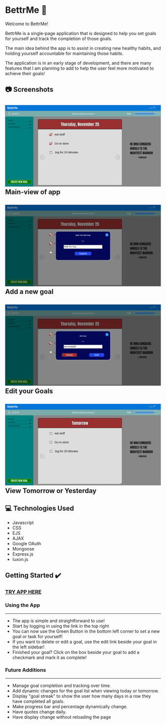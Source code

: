 
# BettrMe :muscle:

Welcome to BettrMe!

BettrMe is a single-page application that is designed to help you set goals for yourself and track the completion of those goals.

The main idea behind the app is to assist in creating new healthy habits, and holding yourself accountable for maintaining those habits.

The application is in an early stage of development, and there are many features that I am planning to add to help the user feel more motivated to achieve their goals!

## :camera: Screenshots

![Alt text](https://github.com/mattl999/BettrMe/blob/main/public/images/BettrMe%20Screenshots/BettrMe%20Main%20Page.png?raw=true)
Main-view of app
---
![Alt text](https://github.com/mattl999/BettrMe/blob/main/public/images/BettrMe%20Screenshots/BettrMe%20Create%20Modal.png?raw=true)
Add a new goal
---
![Alt text](https://github.com/mattl999/BettrMe/blob/main/public/images/BettrMe%20Screenshots/BettrMe%20Edit%20Modal.png?raw=true)
Edit your Goals
---
![Alt text](https://github.com/mattl999/BettrMe/blob/main/public/images/BettrMe%20Screenshots/BettrMe%20Tomorrow.png?raw=true)
View Tomorrow or Yesterday
---
## :computer: Technologies Used 

- Javascript
- CSS
- EJS
- AJAX
- Google OAuth
- Mongoose
- Express.js
- luxon.js


## Getting Started :heavy_check_mark:

### [TRY APP HERE](http://bettrme.herokuapp.com/)

### Using the App
---
- The app is simple and straightforward to use!
- Start by logging in using the link in the top right
- You can now use the Green Button in the bottom left corner to set a new goal or task for yourself!
- If you want to delete or edit a goal, use the edit link beside your goal in the left sidebar!
- Finished your goal? Click on the box beside your goal to add a checkmark and mark it as complete!

### Future Additions
---
- Manage goal completion and tracking over time.
- Add dynamic changes for the goal list when viewing today or tomorrow.
- Display "goal streak" to show the user how many days in a row they have completed all goals.
- Make progress bar and percentage dynamically change.
- Have quotes change daily.
- Have display change without reloading the page

